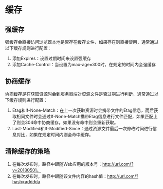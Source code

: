 # 缓存

## 强缓存

强缓存会直接访问浏览器本地是否存在缓存文件，如果存在则直接使用，通常通过以下缓存规则进行配置：

1. 添加Expires：设置过期时间来设置强缓存
2. 添加Cache-Control：当设置为max-age=300时，在规定的时间内会强缓存

## 协商缓存

协商缓存是在获取资源时会到服务器端对资源文件是否过期进行判断，通常通过以下缓存规则进行配置：

1. Etag和If-None-Match：在上一次获取资源时会携带文件的Etag信息，而后获取相同文件时会通过If-None-Match携带Etag信息进行文件匹配，如果匹配上了则会304命中协商缓存，如果没有命中则会重新获取。
2. Last-Modified和If-Modified-Since：通过资源文件最后一次修改时间进行信息对比，如果在规定时间内则会命中缓存。

## 清除缓存的策略

1. 在每次发布时，路径中跟随Web应用的版本号：http://url.com/?v=20130501。
2. 在每次发布时，路径中跟随该文件内容的hash值：http://url.com/?hash=adddda
